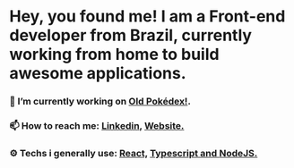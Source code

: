

# Hey, you found me! I am a Front-end developer from Brazil, currently working from home to build awesome applications.

### 🔭 I’m currently working on [Old Pokédex!](https://github.com/augustorl/oldpokedex).


### 📫 How to reach me: <a href="https://linkedin.com/in/augustorl"> Linkedin,</a> <a href="https://augustoleite.com"> Website.</a>

### ⚙ Techs i generally use: <a href="https://linkedin.com/in/augustorl"> React,</a> <a href="https://linkedin.com/in/augustorl"> Typescript and </a> <a href="https://linkedin.com/in/augustorl"> NodeJS.</a> 

<!--
**augustorl/augustorl** is a ✨ _special_ ✨ repository because its `README.md` (this file) appears on your GitHub profile.

Here are some ideas to get you started:

- 🔭 I’m currently working on ...
- 🌱 I’m currently learning ...
- 👯 I’m looking to collaborate on ...
- 🤔 I’m looking for help with ...
- 💬 Ask me about ...
- 📫 How to reach me: ...
- 😄 Pronouns: ...
- ⚡ Fun fact: ...
-->
